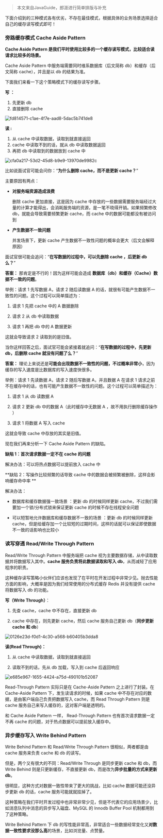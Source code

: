> 本文来自JavaGuide，郎涯进行简单排版与补充



下面介绍到的三种模式各有优劣，不存在最佳模式，根据具体的业务场景选择适合自己的缓存读写模式即可！

### 旁路缓存模式 Cache Aside Pattern

**Cache Aside Pattern 是我们平时使用比较多的一个缓存读写模式，比较适合读请求比较多的场景。**

Cache Aside Pattern 中服务端需要同时维系数据库（后文简称 db）和缓存（后文简称 cache），并且是以 db 的结果为准。

下面我们来看一下这个策略模式下的缓存读写步骤。

**写 ：**

1. 先更新 db
2. 直接删除 cache 

![fd814571-c1ae-4f7e-aad8-5dac5b741de8](https://img-note.langyastudio.com/202211290017331.png?x-oss-process=style/watermark)

**读 :**

1. 从 cache 中读取数据，读取到就直接返回
2. cache 中读取不到的话，就从 db 中读取数据返回
3. 再把 db 中读取到的数据放到 cache 中

![cfa0a217-53d2-45d8-b9e9-13970de9982c](https://img-note.langyastudio.com/202211290018367.png?x-oss-process=style/watermark)



比如说面试官可能会问你：“**为什么删除 cache，而不是更新 cache？**”

主要原因有两点：

- **对服务端资源造成浪费** 

  删除 cache 更加直接，这是因为 cache 中存放的一些数据需要服务端经过大量的计算才能得出，会消耗服务端的资源，是一笔不晓得开销。如果频繁修改 db，就能会导致需要频繁更新 cache，而 cache 中的数据可能都没有被访问到

- **产生数据不一致问题**

  并发场景下，更新 cache 产生数据不一致性问题的概率会更大（后文会解释原因）



面试官很可能会追问：“**在写数据的过程中，可以先删除 cache ，后更新 db 么？**”

**答案：** 那肯定是不行的！因为这样可能会造成 **数据库（db）和缓存（Cache）数据不一致的问题**。

举例：请求 1 先写数据 A，请求 2 随后读数据 A 的话，就很有可能产生数据不一致性的问题。这个过程可以简单描述为：

1. 请求 1 先把 cache 中的 A 数据删除

2. 请求 2 从 db 中读取数据

3. 请求 1 再把 db 中的 A 数据更新


这就会导致请求 2 读取到的是旧值。



当你这样回答之后，面试官可能会紧接着就追问：“**在写数据的过程中，先更新 db，后删除 cache 就没有问题了么？**”

**答案：** 理论上来说还是**可能会出现数据不一致性的问题，不过概率非常小**，因为缓存的写入速度是比数据库的写入速度快很多。

举例：请求 1 先读数据 A，请求 2 随后写数据 A，并且数据 A 在请求 1 请求之前不在缓存中的话，也有可能产生数据不一致性的问题。这个过程可以简单描述为：

1. 请求 1 从 db 读数据 A

2. 请求 2 更新 db 中的数据 A（此时缓存中无数据 A ，故不用执行删除缓存操作 ）

3. 请求 1 将数据 A 写入 cache

这就会导致 cache 中存放的其实是旧值。



现在我们再来分析一下 Cache Aside Pattern 的缺陷。

**缺陷 1：首次请求数据一定不在 cache 的问题**

解决办法：可以将热点数据可以提前放入 cache 中



**缺陷 2：写操作比较频繁的话导致 cache 中的数据会被频繁被删除，这样会影响缓存命中率 **

解决办法：

- 数据库和缓存数据强一致场景 ：更新 db 的时候同样更新 cache，不过我们需要加一个锁/分布式锁来保证更新 cache 的时候不存在线程安全问题

- 可以短暂地允许数据库和缓存数据不一致的场景 ：更新 db 的时候同样更新 cache，但是给缓存加一个比较短的过期时间，这样的话就可以保证即使数据不一致的话影响也比较小




### 读写穿透 Read/Write Through Pattern

Read/Write Through Pattern 中服务端把 cache 视为主要数据存储，从中读取数据并将数据写入其中。**cache 服务负责将此数据读取和写入 db**，从而减轻了应用程序的职责。

这种缓存读写策略小伙伴们应该也发现了在平时在开发过程中非常少见。抛去性能方面的影响，大概率是因为我们经常使用的分布式缓存 Redis 并没有提供 cache 将数据写入 db 的功能。



**写（Write Through）**：

1. 先查 cache，cache 中不存在，直接更新 db

2. cache 中存在，则先更新 cache，然后 cache 服务自己更新 db（**同步更新 cache 和 db**）


![0126e23d-f0d1-4c30-a568-b60405b3dda8](https://img-note.langyastudio.com/202211290027343.png?x-oss-process=style/watermark)

**读(Read Through)：**

1. 从 cache 中读取数据，读取到就直接返回 

2. 读取不到的话，先从 db 加载，写入到 cache 后返回响应


![e685e967-1655-4424-a75d-490101b52087](https://img-note.langyastudio.com/202211290028605.png?x-oss-process=style/watermark)

Read-Through Pattern 实际只是在 Cache-Aside Pattern 之上进行了封装。在 Cache-Aside Pattern 下，发生读请求的时候，如果 cache 中不存在对应的数据，是由客户端自己负责把数据写入 cache，而 Read Through Pattern 则是 cache 服务自己来写入缓存的，这对客户端是透明的。

和 Cache Aside Pattern 一样， Read-Through Pattern 也有首次请求数据一定不再 cache 的问题，对于热点数据可以提前放入缓存中。



### 异步缓存写入 Write Behind Pattern

Write Behind Pattern 和 Read/Write Through Pattern 很相似，两者都是由 cache 服务来负责 cache 和 db 的读写。

但是，两个又有很大的不同：Read/Write Through 是同步更新 cache 和 db，而 Write Behind 则是只更新缓存，不直接更新 db，而是改为**异步批量的方式来更新 db**。

很明显，这种方式对数据一致性带来了更大的挑战，比如 cache 数据可能还没异步更新 db 的话，cache 服务可能就就挂掉了。

这种策略在我们平时开发过程中也非常非常少见，但是不代表它的应用场景少，比如消息队列中消息的异步写入磁盘、MySQL 的 Innodb Buffer Pool 机制都用到了这种策略。

Write Behind Pattern 下 db 的写性能非常高，非常适合一些数据经常变化又**对数据一致性要求没那么高**的场景，比如浏览量、点赞量。
